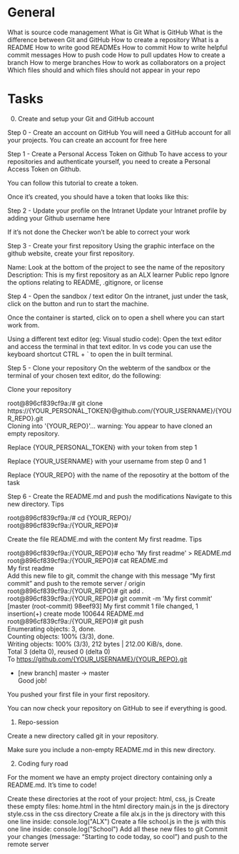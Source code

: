 # General

What is source code management
What is Git
What is GitHub
What is the difference between Git and GitHub
How to create a repository
What is a README
How to write good READMEs
How to commit
How to write helpful commit messages
How to push code
How to pull updates
How to create a branch
How to merge branches
How to work as collaborators on a project
Which files should and which files should not appear in your repo

# Tasks

0. Create and setup your Git and GitHub account

Step 0 - Create an account on GitHub
You will need a GitHub account for all your projects. You can create an account for free here

Step 1 - Create a Personal Access Token on Github
To have access to your repositories and authenticate yourself, you need to create a Personal Access Token on Github.

You can follow this tutorial to create a token.

Once it’s created, you should have a token that looks like this:

Step 2 - Update your profile on the Intranet
Update your Intranet profile by adding your Github username here

If it’s not done the Checker won’t be able to correct your work

Step 3 - Create your first repository
Using the graphic interface on the github website, create your first repository.

Name: Look at the bottom of the project to see the name of the repository
Description: This is my first repository as an ALX learner
Public repo
Ignore the options relating to README, .gitignore, or license

Step 4 - Open the sandbox / text editor
On the intranet, just under the task, click on the button and run to start the machine.

Once the container is started, click on to open a shell where you can start work from.

Using a different text editor (eg: Visual studio code): Open the text editor and access the terminal in that text editor. In vs code you can use the keyboard shortcut CTRL + ` to open the in built terminal.

Step 5 - Clone your repository
On the webterm of the sandbox or the terminal of your chosen text editor, do the following:

Clone your repository

root@896cf839cf9a:/# git clone https://{YOUR_PERSONAL_TOKEN}@github.com/{YOUR_USERNAME}/{YOUR_REPO}.git  
Cloning into '{YOUR_REPO}'...
warning: You appear to have cloned an empty repository.

Replace {YOUR_PERSONAL_TOKEN} with your token from step 1

Replace {YOUR_USERNAME} with your username from step 0 and 1

Replace {YOUR_REPO} with the name of the reposotiry at the bottom of the task

Step 6 - Create the README.md and push the modifications
Navigate to this new directory. Tips

root@896cf839cf9a:/# cd {YOUR_REPO}/
root@896cf839cf9a:/{YOUR_REPO}#

Create the file README.md with the content My first readme. Tips

root@896cf839cf9a:/{YOUR_REPO}# echo 'My first readme' > README.md  
root@896cf839cf9a:/{YOUR_REPO}# cat README.md  
My first readme  
Add this new file to git, commit the change with this message “My first commit” and push to the remote server / origin
root@896cf839cf9a:/{YOUR_REPO}# git add .
root@896cf839cf9a:/{YOUR_REPO}# git commit -m 'My first commit'
[master (root-commit) 98eef93] My first commit
1 file changed, 1 insertion(+)
create mode 100644 README.md
root@896cf839cf9a:/{YOUR_REPO}# git push  
Enumerating objects: 3, done.  
Counting objects: 100% (3/3), done.  
Writing objects: 100% (3/3), 212 bytes | 212.00 KiB/s, done.  
Total 3 (delta 0), reused 0 (delta 0)  
To https://github.com/{YOUR_USERNAME}/{YOUR_REPO}.git

- [new branch] master -> master  
  Good job!

You pushed your first file in your first repository.

You can now check your repository on GitHub to see if everything is good.

1. Repo-session

Create a new directory called git in your repository.

Make sure you include a non-empty README.md in this new directory.

2. Coding fury road

For the moment we have an empty project directory containing only a README.md. It’s time to code!

Create these directories at the root of your project: html, css, js
Create these empty files:
home.html in the html directory
main.js in the js directory
style.css in the css directory
Create a file alx.js in the js directory with this one line inside: console.log("ALX")
Create a file school.js in the js with this one line inside: console.log("School")
Add all these new files to git
Commit your changes (message: “Starting to code today, so cool”) and push to the remote server
